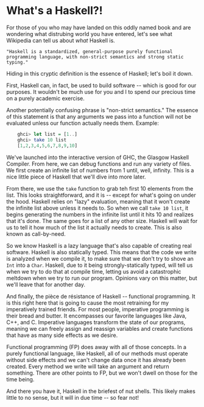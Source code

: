 # What's a Haskell?!

For those of you who may have landed on this oddly named book and are wondering what distrubing world you have entered, let's see what Wikipedia can tell us about *what* Haskell is.

    "Haskell is a standardized, general-purpose purely functional programming language, with non-strict semantics and strong static typing."

Hiding in this cryptic definition is the essence of Haskell; let's boil it down.

First, Haskell can, in fact, be used to build software -- which is good for our purposes. It wouldn't be much use for you and I to spend our precious time on a purely academic exercise.

Another potentially confusing phrase is "non-strict semantics." The essence of this statement is that any arguments we pass into a function will not be evaluated unless our function actually needs them. Example:

```haskell
    ghci> let list = [1..]
    ghci> take 10 list
    [1,2,3,4,5,6,7,8,9,10]
```
We've launched into the interactive version of GHC, the Glasgow Haskell Compiler. From here, we can debug functions and run any variety of files. We first create an infinite list of numbers from 1 until, well, infinity. This is a nice little piece of Haskell that we'll dive into more later.

From there, we use the `take` function to grab teh first 10 elements from the list. This looks straightforward, and it is -- except for what's going on under the hood. Haskell relies on "lazy" evaluation, meaning that it won't create the infinite list above unless it needs to. So when we call `take 10 list`, it begins generating the numbers in the infinite list until it hits 10 and realizes that it's done. The same goes for a list of any other size. Haskell will wait for us to tell it how much of the list it actually needs to create. This is also known as call-by-need.

So we know Haskell is a lazy language that's also capable of creating real software. Haskell is also statically typed. This means that the code we write is analyzed when we compile it, to make sure that we don't try to shove an `Int` into a `Char`. Haskell, due to it being strongly-statically typed, will tell us when we try to do that at compile time, letting us avoid a catastrophic meltdown when we try to run our program. Opinions vary on this matter, but we'll leave that for another day.

And finally, the pièce de résistance of Haskell -- functional programming. It is this right here that is going to cause the most retraining for my imperatively trained friends. For most people, imperative programming is their bread and butter. It encompasses our favorite languages like Java, C++, and C. Imperative languages transform the state of our programs, meaning we can freely assign and reassign variables and create functions that have as many side effects as we desire.

Functional programming (FP) does away with all of those concepts. In a purely functional language, like Haskell, all of our methods must operate without side effects and we can't change data once it has already been created. Every method we write will take an argument and return something. There are other points to FP, but we won't dwell on those for the time being.

And there you have it, Haskell in the briefest of nut shells. This likely makes little to no sense, but it will in due time -- so fear not!
